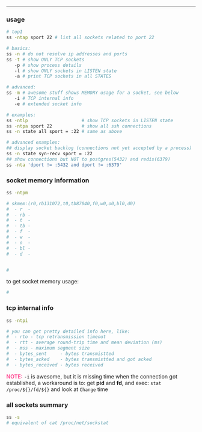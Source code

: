 ---

### usage

```sh
# top1
ss -ntap sport 22 # list all sockets related to port 22

# basics:
ss -n # do not resolve ip addresses and ports
ss -t # show ONLY TCP sockets
   -p # show process details
   -l # show ONLY sockets in LISTEN state
   -a # print TCP sockets in all STATES

# advanced:
ss -m # awesome stuff shows MEMORY usage for a socket, see below
   -i # TCP internal info
   -e # extended socket info

# examples:
ss -ntlp                    # show TCP sockets in LISTEN state
ss -ntpa sport 22           # show all ssh connections
ss -n state all sport = :22 # same as above

# advanced examples:
## display socket backlog (connections not yet accepted by a process)
ss -n state syn-recv sport = :22
## show connections but NOT to postgres(5432) and redis(6379)
ss -nta 'dport != :5432 and dport != :6379'
```

### socket memory information
```sh
ss -ntpm

# skmem:(r0,rb131072,t0,tb87040,f0,w0,o0,bl0,d0)
#  - r  -
#  - rb -
#  - t  -
#  - tb -
#  - f  -
#  - w  -
#  - o  -
#  - bl -
#  - d  -


#
```
to get socket memory usage:
```sh
#
```

### tcp internal info
```sh
ss -ntpi

# you can get pretty detailed info here, like:
#  - rto - tcp retransmission timeout
#  - rtt - average round-trip time and mean deviation (ms)
#  - mss - maximum segment size
#  - bytes_sent     - bytes transmistted
#  - bytes_acked    - bytes transmistted and got acked
#  - bytes_received - bytes received
```
<span style="color:#ff4d94">**NOTE:**</span> `-i` is awesome, but it is missing
time when the connection got established, a workaround is to: get **pid** and **fd**,
and exec: `stat /proc/${}/fd/${}` and look at `Change` time


### all sockets summary
```sh
ss -s
# equivalent of cat /proc/net/sockstat
```
